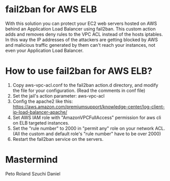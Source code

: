 # fail2ban for AWS ELB

With this solution you can protect your EC2 web servers hosted on AWS behind an Application Load Balancer using fail2ban. This custom action adds and removes deny rules to the VPC ACL instead of the hosts iptables. In this way the IP addresses of the attackers are getting blocked by AWS and malicious traffic generated by them can't reach your instances, not even your Application Load Balancer.

# How to use fail2ban for AWS ELB?

1. Copy aws-vpc-acl.conf to the fail2ban action.d directory, and modify the file for your configuration. (Read the comments in conf file)
2. Set the jail's action parameter: aws-vpc-acl
3. Config the apache2 like this: https://aws.amazon.com/premiumsupport/knowledge-center/log-client-ip-load-balancer-apache/
4. Set AWS IAM role with "AmazonVPCFullAccess" permission for aws cli on ELB targeted instances.
5. Set the "rule number" to 2000 in "permit any" role on your network ACL. (All the custom and default role's "rule number" have to be over 2000)
6. Restart the fail2ban service on the servers.

# Mastermind

Peto Roland
Szuchi Daniel

